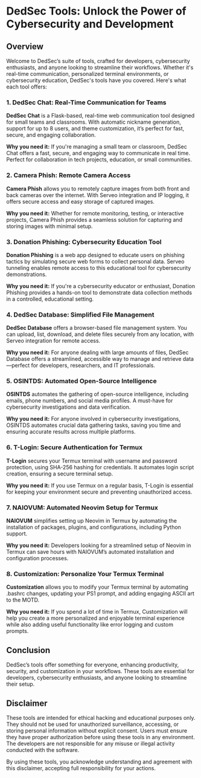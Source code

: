 # DedSec Tools: Unlock the Power of Cybersecurity and Development

## Overview
Welcome to DedSec’s suite of tools, crafted for developers, cybersecurity enthusiasts, and anyone looking to streamline their workflows. Whether it's real-time communication, personalized terminal environments, or cybersecurity education, DedSec's tools have you covered. Here's what each tool offers:

### 1. DedSec Chat: Real-Time Communication for Teams
**DedSec Chat** is a Flask-based, real-time web communication tool designed for small teams and classrooms. With automatic nickname generation, support for up to 8 users, and theme customization, it’s perfect for fast, secure, and engaging collaboration.

**Why you need it:** If you're managing a small team or classroom, DedSec Chat offers a fast, secure, and engaging way to communicate in real time. Perfect for collaboration in tech projects, education, or small communities.

### 2. Camera Phish: Remote Camera Access
**Camera Phish** allows you to remotely capture images from both front and back cameras over the internet. With Serveo integration and IP logging, it offers secure access and easy storage of captured images.

**Why you need it:** Whether for remote monitoring, testing, or interactive projects, Camera Phish provides a seamless solution for capturing and storing images with minimal setup.

### 3. Donation Phishing: Cybersecurity Education Tool
**Donation Phishing** is a web app designed to educate users on phishing tactics by simulating secure web forms to collect personal data. Serveo tunneling enables remote access to this educational tool for cybersecurity demonstrations.

**Why you need it:** If you're a cybersecurity educator or enthusiast, Donation Phishing provides a hands-on tool to demonstrate data collection methods in a controlled, educational setting.

### 4. DedSec Database: Simplified File Management
**DedSec Database** offers a browser-based file management system. You can upload, list, download, and delete files securely from any location, with Serveo integration for remote access.

**Why you need it:** For anyone dealing with large amounts of files, DedSec Database offers a streamlined, accessible way to manage and retrieve data—perfect for developers, researchers, and IT professionals.

### 5. OSINTDS: Automated Open-Source Intelligence
**OSINTDS** automates the gathering of open-source intelligence, including emails, phone numbers, and social media profiles. A must-have for cybersecurity investigations and data verification.

**Why you need it:** For anyone involved in cybersecurity investigations, OSINTDS automates crucial data gathering tasks, saving you time and ensuring accurate results across multiple platforms.

### 6. T-Login: Secure Authentication for Termux
**T-Login** secures your Termux terminal with username and password protection, using SHA-256 hashing for credentials. It automates login script creation, ensuring a secure terminal setup.

**Why you need it:** If you use Termux on a regular basis, T-Login is essential for keeping your environment secure and preventing unauthorized access.

### 7. NAIOVUM: Automated Neovim Setup for Termux
**NAIOVUM** simplifies setting up Neovim in Termux by automating the installation of packages, plugins, and configurations, including Python support.

**Why you need it:** Developers looking for a streamlined setup of Neovim in Termux can save hours with NAIOVUM’s automated installation and configuration processes.

### 8. Customization: Personalize Your Termux Terminal
**Customization** allows you to modify your Termux terminal by automating .bashrc changes, updating your PS1 prompt, and adding engaging ASCII art to the MOTD.

**Why you need it:** If you spend a lot of time in Termux, Customization will help you create a more personalized and enjoyable terminal experience while also adding useful functionality like error logging and custom prompts.

## Conclusion
DedSec’s tools offer something for everyone, enhancing productivity, security, and customization in your workflows. These tools are essential for developers, cybersecurity enthusiasts, and anyone looking to streamline their setup.

## Disclaimer
These tools are intended for ethical hacking and educational purposes only. They should not be used for unauthorized surveillance, accessing, or storing personal information without explicit consent. Users must ensure they have proper authorization before using these tools in any environment. The developers are not responsible for any misuse or illegal activity conducted with the software.

By using these tools, you acknowledge understanding and agreement with this disclaimer, accepting full responsibility for your actions.
